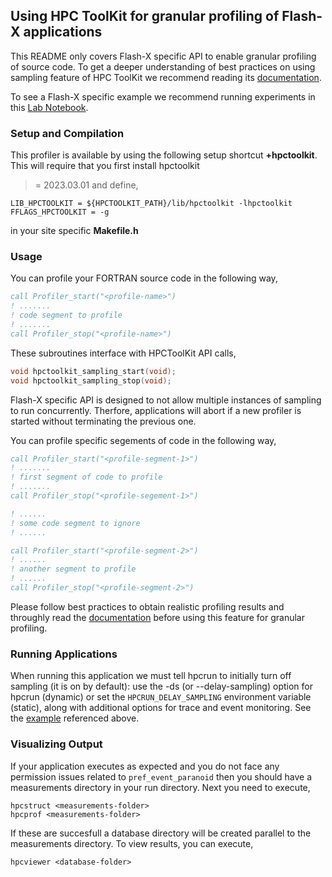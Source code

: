## Using HPC ToolKit for granular profiling of Flash-X applications

This README only covers Flash-X specific API to enable granular
profiling of source code. To get a deeper understanding of best
practices on using sampling feature of HPC ToolKit we recommend 
reading its [documentation](http://hpctoolkit.org/).

To see a Flash-X specific example we recommend running experiments
in this [Lab Notebook](https://github.com/Lab-Notebooks/Flow-Boiling-Performance/blob/f1729bbfb5728904558a11277e167bbdb55c5063/simulation/FlowBoiling/Example2D/flashRun.sh#L1-L10).

### Setup and Compilation

This profiler is available by using the following setup shortcut 
**+hpctoolkit**. This will require that you first install hpctoolkit 
>= 2023.03.01 and define,

```
LIB_HPCTOOLKIT = ${HPCTOOLKIT_PATH}/lib/hpctoolkit -lhpctoolkit
FFLAGS_HPCTOOLKIT = -g
```

in your site specific **Makefile.h**

### Usage

You can profile your FORTRAN source code in the following way,

```fortran
call Profiler_start("<profile-name>")
! .......
! code segment to profile
! .......
call Profiler_stop("<profile-name>")
```

These subroutines interface with HPCToolKit API calls,

```cpp
void hpctoolkit_sampling_start(void);
void hpctoolkit_sampling_stop(void);
```

Flash-X specific API is designed to not allow multiple instances of
sampling to run concurrently. Therfore, applications will abort if a
new profiler is started without terminating the previous one. 

You can profile specific segements of code in the following way,

```fortran
call Profiler_start("<profile-segment-1>")
! .......
! first segment of code to profile
! .......
call Profiler_stop("<profile-segement-1>")

! ......
! some code segment to ignore
! ......

call Profiler_start("<profile-segment-2>")
! ......
! another segment to profile
! ......
call Profiler_stop("<profile-segment-2>")
```

Please follow best practices to obtain realistic profiling results and
throughly read the [documentation](http://hpctoolkit.org/) before using 
this feature for granular profiling.

### Running Applications

When running this application we must tell hpcrun to initially turn
off sampling (it is on by default): use the -ds (or --delay-sampling)
option for hpcrun (dynamic) or set the `HPCRUN_DELAY_SAMPLING`
environment variable (static), along with additional options for trace
and event monitoring. See the [example](https://github.com/Lab-Notebooks/Flow-Boiling-Performance/blob/f1729bbfb5728904558a11277e167bbdb55c5063/) referenced above.

### Visualizing Output

If your application executes as expected and you do not face any permission
issues related to `pref_event_paranoid` then you should have a measurements
directory in your run directory. Next you need to execute,

```
hpcstruct <measurements-folder>
hpcprof <measurements-folder>
```

If these are succesfull a database directory will be created parallel to the 
measurements directory. To view results, you can execute,

```
hpcviewer <database-folder>
```
